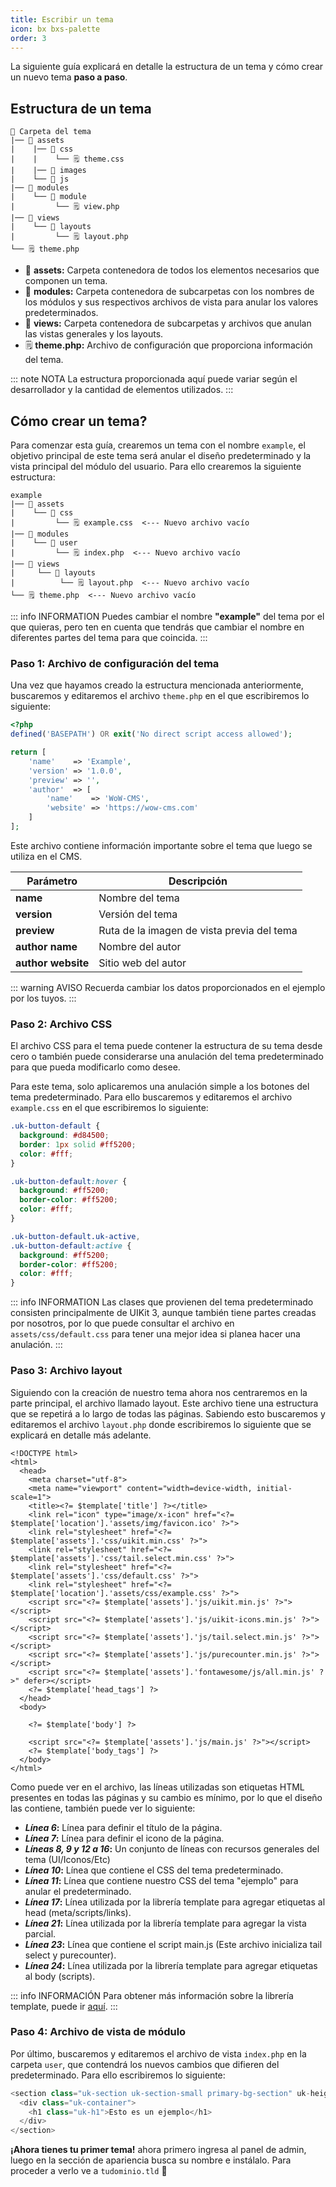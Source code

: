 ```yaml
---
title: Escribir un tema
icon: bx bxs-palette
order: 3
---
```


La siguiente guía explicará en detalle la estructura de un tema y cómo crear un nuevo tema **paso a paso**.

## Estructura de un tema

```
📂 Carpeta del tema
|── 📂 assets
|    |── 📂 css
|    |    └── 🗒️ theme.css
|    |── 📂 images
|    └── 📂 js
|── 📂 modules
|    └── 📂 module
|         └── 🗒️ view.php
|── 📂 views
|    └── 📂 layouts
|         └── 🗒️ layout.php
└── 🗒️ theme.php
```

- 📂 **assets:** Carpeta contenedora de todos los elementos necesarios que componen un tema.
- 📂 **modules:** Carpeta contenedora de subcarpetas con los nombres de los módulos y sus respectivos archivos de vista para anular los valores predeterminados.
- 📂 **views:** Carpeta contenedora de subcarpetas y archivos que anulan las vistas generales y los layouts.
- 🗒️ **theme.php:** Archivo de configuración que proporciona información del tema.

::: note NOTA
La estructura proporcionada aquí puede variar según el desarrollador y la cantidad de elementos utilizados.
:::

## Cómo crear un tema?

Para comenzar esta guía, crearemos un tema con el nombre `example`, el objetivo principal de este tema será anular el diseño predeterminado y la vista principal del módulo del usuario. Para ello crearemos la siguiente estructura:

```
example
|── 📂 assets
|    └── 📂 css
|         └── 🗒️ example.css  <--- Nuevo archivo vacío
|── 📂 modules
|    └── 📂 user
|         └── 🗒️ index.php  <--- Nuevo archivo vacío
|── 📂 views
|     └── 📂 layouts
|          └── 🗒️ layout.php  <--- Nuevo archivo vacío
└── 🗒️ theme.php  <--- Nuevo archivo vacío
```

::: info INFORMATION
Puedes cambiar el nombre **"example"** del tema por el que quieras, pero ten en cuenta que tendrás que cambiar el nombre en diferentes partes del tema para que coincida.
:::

### Paso 1: Archivo de configuración del tema

Una vez que hayamos creado la estructura mencionada anteriormente, buscaremos y editaremos el archivo `theme.php` en el que escribiremos lo siguiente:

```php
<?php
defined('BASEPATH') OR exit('No direct script access allowed');

return [
    'name'    => 'Example',
    'version' => '1.0.0',
    'preview' => '',
    'author'  => [
        'name'    => 'WoW-CMS',
        'website' => 'https://wow-cms.com'
    ]
];
```

Este archivo contiene información importante sobre el tema que luego se utiliza en el CMS.

| Parámetro | Descripción |
| ------- | ------- |
| **name** | Nombre del tema |
| **version** | Versión del tema |
| **preview** | Ruta de la imagen de vista previa del tema |
| **author name** | Nombre del autor |
| **author website** | Sitio web del autor |

::: warning AVISO
Recuerda cambiar los datos proporcionados en el ejemplo por los tuyos.
:::

### Paso 2: Archivo CSS

El archivo CSS para el tema puede contener la estructura de su tema desde cero o también puede considerarse una anulación del tema predeterminado para que pueda modificarlo como desee.

Para este tema, solo aplicaremos una anulación simple a los botones del tema predeterminado. Para ello buscaremos y editaremos el archivo `example.css` en el que escribiremos lo siguiente:

```css
.uk-button-default {
  background: #d84500;
  border: 1px solid #ff5200;
  color: #fff;
}

.uk-button-default:hover {
  background: #ff5200;
  border-color: #ff5200;
  color: #fff;
}

.uk-button-default.uk-active,
.uk-button-default:active {
  background: #ff5200;
  border-color: #ff5200;
  color: #fff;
}
```

::: info INFORMATION
Las clases que provienen del tema predeterminado consisten principalmente de UIKit 3, aunque también tiene partes creadas por nosotros, por lo que puede consultar el archivo en `assets/css/default.css` para tener una mejor idea si planea hacer una anulación.
:::

### Paso 3: Archivo layout

Siguiendo con la creación de nuestro tema ahora nos centraremos en la parte principal, el archivo llamado layout. Este archivo tiene una estructura que se repetirá a lo largo de todas las páginas. Sabiendo esto buscaremos y editaremos el archivo `layout.php` donde escribiremos lo siguiente que se explicará en detalle más adelante.

```php{6-17,21,23-24}
<!DOCTYPE html>
<html>
  <head>
    <meta charset="utf-8">
    <meta name="viewport" content="width=device-width, initial-scale=1">
    <title><?= $template['title'] ?></title>
    <link rel="icon" type="image/x-icon" href="<?= $template['location'].'assets/img/favicon.ico' ?>">
    <link rel="stylesheet" href="<?= $template['assets'].'css/uikit.min.css' ?>">
    <link rel="stylesheet" href="<?= $template['assets'].'css/tail.select.min.css' ?>">
    <link rel="stylesheet" href="<?= $template['assets'].'css/default.css' ?>">
    <link rel="stylesheet" href="<?= $template['location'].'assets/css/example.css' ?>">
    <script src="<?= $template['assets'].'js/uikit.min.js' ?>"></script>
    <script src="<?= $template['assets'].'js/uikit-icons.min.js' ?>"></script>
    <script src="<?= $template['assets'].'js/tail.select.min.js' ?>"></script>
    <script src="<?= $template['assets'].'js/purecounter.min.js' ?>"></script>
    <script src="<?= $template['assets'].'fontawesome/js/all.min.js' ?>" defer></script>
    <?= $template['head_tags'] ?>
  </head>
  <body>

    <?= $template['body'] ?>

    <script src="<?= $template['assets'].'js/main.js' ?>"></script>
    <?= $template['body_tags'] ?>
  </body>
</html>
```

Como puede ver en el archivo, las líneas utilizadas son etiquetas HTML presentes en todas las páginas y su cambio es mínimo, por lo que el diseño las contiene, también puede ver lo siguiente:

- **_Línea 6_:** Línea para definir el título de la página.
- **_Línea 7_:** Línea para definir el icono de la página.
- **_Líneas 8, 9 y 12 a 16_:** Un conjunto de líneas con recursos generales del tema (UI/Iconos/Etc)
- **_Línea 10_:** Línea que contiene el CSS del tema predeterminado.
- **_Línea 11_:** Línea que contiene nuestro CSS del tema "ejemplo" para anular el predeterminado.
- **_Línea 17_:** Línea utilizada por la librería template para agregar etiquetas al head (meta/scripts/links).
- **_Línea 21_:** Línea utilizada por la librería template para agregar la vista parcial.
- **_Línea 23_:** Línea que contiene el script main.js (Este archivo inicializa tail select y purecounter).
- **_Línea 24_:** Línea utilizada por la librería template para agregar etiquetas al body (scripts).

::: info INFORMACIÓN
Para obtener más información sobre la librería template, puede ir [aquí](../structure/libraries/template.md).
:::

### Paso 4: Archivo de vista de módulo

Por último, buscaremos y editaremos el archivo de vista `index.php` en la carpeta `user`, que contendrá los nuevos cambios que difieren del predeterminado. Para ello escribiremos lo siguiente:

```php
<section class="uk-section uk-section-small primary-bg-section" uk-height-viewport="expand: true">
  <div class="uk-container">
    <h1 class="uk-h1">Esto es un ejemplo</h1>
  </div>
</section>
```

**¡Ahora tienes tu primer tema!** ahora primero ingresa al panel de admin, luego en la sección de apariencia busca su nombre e instálalo. Para proceder a verlo ve a `tudominio.tld` :tada:
